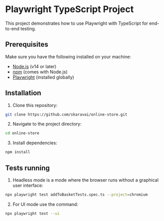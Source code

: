 # Playwright TypeScript Project

This project demonstrates how to use Playwright with TypeScript for end-to-end testing.

## Prerequisites

Make sure you have the following installed on your machine:

- [Node.js](https://nodejs.org/) (v14 or later)
- [npm](https://www.npmjs.com/) (comes with Node.js)
- [Playwright](https://playwright.dev/docs/intro#installation) (installed globally)

## Installation

1. Clone this repository:

```bash
git clone https://github.com/skaravai/online-store.git
```

2. Navigate to the project directory:
   
```bash
cd online-store
```

3. Install dependencies:
```bash
npm install
```

## Tests running
1. Headless mode is a mode where the browser runs without a graphical user interface: 
```bash
npx playwright test addToBasketTests.spec.ts --project=chromium
```
2. For UI mode use the command:
```bash
npx playwright test --ui
```
